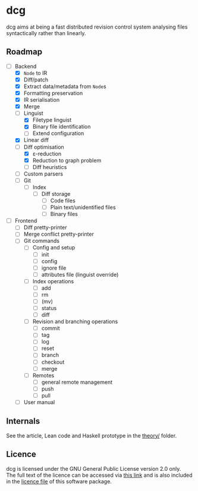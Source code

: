 dcg
===

dcg aims at being a fast distributed revision control system
analysing files syntactically rather than linearly.

Roadmap
-------

- [ ] Backend
  - [x] `Node` to IR
  - [x] Diff/patch
  - [x] Extract data/metadata from `Node`s
  - [x] Formatting preservation
  - [x] IR serialisation
  - [x] Merge
  - [ ] Linguist
    - [x] Filetype linguist
	- [x] Binary file identification
	- [ ] Extend configuration
  - [x] Linear diff
  - [ ] Diff optimisation
	- [x] ε-reduction
	- [x] Reduction to graph problem
	- [ ] Diff heuristics
  - [ ] Custom parsers
  - [ ] Git
	- [ ] Index
	  - [ ] Diff storage
	    - [ ] Code files
	    - [ ] Plain text/unidentified files
	    - [ ] Binary files
- [ ] Frontend
  - [ ] Diff pretty-printer
  - [ ] Merge conflict pretty-printer
  - [ ] Git commands
	- [ ] Config and setup
      - [ ] init
	  - [ ] config
	  - [ ] ignore file
	  - [ ] attributes file (linguist override)
	- [ ] Index operations
	  - [ ] add
	  - [ ] rm
	  - [ ] (mv)
	  - [ ] status
	  - [ ] diff
	- [ ] Revision and branching operations
	  - [ ] commit
	  - [ ] tag
	  - [ ] log
	  - [ ] reset
	  - [ ] branch
	  - [ ] checkout
	  - [ ] merge
	- [ ] Remotes
	  - [ ] general remote management
	  - [ ] push
	  - [ ] pull
  - [ ] User manual

Internals
---------

See the article, Lean code and Haskell prototype in the
[theory/](./theory/) folder.

Licence
-------

dcg is licensed under the GNU General Public License version 2.0 only.  
The full text of the licence can be accessed via [this link](https://www.gnu.org/licenses/old-licenses/gpl-2.0.txt)
and is also included in the [licence file](./COPYING) of this software package.

